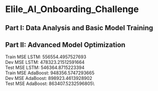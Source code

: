 # Elile_AI_Onboarding_Challenge
## Part I: Data Analysis and Basic Model Training
## Part II: Advanced Model Optimization
Train MSE LSTM:  556554.4957527693\
Dev MSE LSTM:  478323.21512591664\
Test MSE LSTM:  546364.8715223394\
Train MSE AdaBoost:  948356.5747293665\
Dev MSE AdaBoost:  898923.4613928902\
Test MSE AdaBoost:  863407.5232596805\
